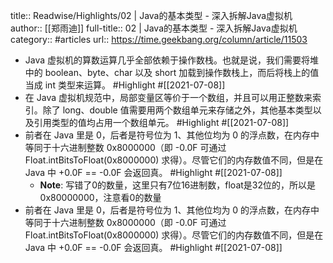 title:: Readwise/Highlights/02 | Java的基本类型 - 深入拆解Java虚拟机
author:: [[郑雨迪]]
full-title:: 02 | Java的基本类型 - 深入拆解Java虚拟机
category:: #articles
url:: https://time.geekbang.org/column/article/11503
- Java 虚拟机的算数运算几乎全部依赖于操作数栈。也就是说，我们需要将堆中的 boolean、byte、char 以及 short 加载到操作数栈上，而后将栈上的值当成 int 类型来运算。 #Highlight #[[2021-07-08]]
- 在 Java 虚拟机规范中，局部变量区等价于一个数组，并且可以用正整数来索引。除了 long、double 值需要用两个数组单元来存储之外，其他基本类型以及引用类型的值均占用一个数组单元。 #Highlight #[[2021-07-08]]
- 前者在 Java 里是 0，后者是符号位为 1、其他位均为 0 的浮点数，在内存中等同于十六进制整数 0x8000000（即 -0.0F 可通过 Float.intBitsToFloat(0x8000000) 求得）。尽管它们的内存数值不同，但是在 Java 中 +0.0F == -0.0F 会返回真。 #Highlight #[[2021-07-08]]
	- **Note**: 写错了0的数量，这里只有7位16进制数，float是32位的，所以是0x80000000，注意看0的数量
- 前者在 Java 里是 0，后者是符号位为 1、其他位均为 0 的浮点数，在内存中等同于十六进制整数 0x8000000（即 -0.0F 可通过 Float.intBitsToFloat(0x8000000) 求得）。尽管它们的内存数值不同，但是在 Java 中 +0.0F == -0.0F 会返回真。 #Highlight #[[2021-07-08]]